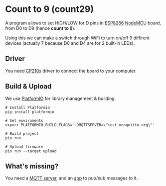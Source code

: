 # Count to 9 (count29)

A program allows to set HIGH/LOW for D pins in [ESP8266][2] [NodeMCU][3] board, from D0
to D9 (hence **count to 9**).

Using this we can make a switch through WiFi to turn on/off 9 diffirent
devices (actually 7 because D0 and D4 are for 2 built-in LEDs).

## Driver

You need [CP210x][0] driver to connect the board to your computer.

## Build & Upload

We use [PlatformIO][1] for library management & building.

```
# Install Platformio
pip install platformio

# Set enviroments
export PLATFORMIO_BUILD_FLAGS='-DMQTTSERVER=\"test.mosquitto.org\"'

# Build project
pio run

# Upload firmware
pio run --target upload
```

## What's missing?

You need a [MQTT server][5], and an [app][4] to pub/sub messages to it.


[0]: https://www.silabs.com/products/development-tools/software/usb-to-uart-bridge-vcp-drivers
[1]: https://platformio.org/
[2]: https://en.wikipedia.org/wiki/ESP8266
[3]: https://github.com/nodemcu/nodemcu-devkit-v1.0
[4]: https://github.com/manhtai/count29-app
[5]: https://github.com/manhtai/mqtt-server
